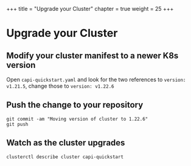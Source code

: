 +++
title = "Upgrade your Cluster"
chapter = true
weight = 25
+++

# Upgrade your Cluster

## Modify your cluster manifest to a newer K8s version

Open `capi-quickstart.yaml` and look for the two references to `version: v1.21.5`, change those to `version: v1.22.6`

## Push the change to your repository

```shell
git commit -am "Moving version of cluster to 1.22.6"
git push
```

## Watch as the cluster upgrades

```shell
clusterctl describe cluster capi-quickstart
```